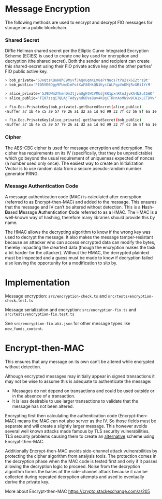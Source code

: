 # Message Encryption
The following methods are used to encrypt and decrypt FIO messages for storage on a public blockchain.

### Shared Secret
Diffie Hellman shared secret per the Elliptic Curve Integrated Encryption Scheme (ECIES) is used to create one key used for encryption and decryption (the shared secret). Both the sender and recipient can create this shared-secret using their FIO private active key and the other parties' FIO public active key.

```bash
> bob_private='5JoQtsKQuH8hC9MyvfJAqo6qmKLm8ePYNucs7tPu2YxG12trzBt'
> bob_public='FIO5VE6Dgy9FUmd1mFotXwF88HkQN1KysCWLPqpVnDMjRvGRi1YrM'

> alice_private='5J9bWm2ThenDm3tjvmUgHtWCVMUdjRR1pxnRtnJjvKA4b2ut5WK'
> alice_public='FIO7zsqi7QUAjTAdyynd6DVe8uv4K8gCTRHnAoMN9w9CA1xLCTDVv'

> Fio.Ecc.PrivateKey(bob_private).getSharedSecret(alice_public)
<Buffer a7 1b 4e c5 a9 57 79 26 a1 d2 aa 1d 9d 99 32 7f d3 b6 8f 6a 1e a5 97 20 0a 0d 89 0b d3 33 1d f3 00 a2 d4 9f ec 0b 2b 3e 69 69 ce 92 63 c5 d6 cf 47 c1 ... 14 more bytes>

> Fio.Ecc.PrivateKey(alice_private).getSharedSecret(bob_public)
<Buffer a7 1b 4e c5 a9 57 79 26 a1 d2 aa 1d 9d 99 32 7f d3 b6 8f 6a 1e a5 97 20 0a 0d 89 0b d3 33 1d f3 00 a2 d4 9f ec 0b 2b 3e 69 69 ce 92 63 c5 d6 cf 47 c1 ... 14 more bytes>
```

### Cipher
The AES-CBC cipher is used for message encryption and decryption.  The cipher has requirements on its IV (specifically, that they be unpredictable) which go beyond the usual requirement of uniqueness expected of nonces (a number used only once). The easiest way to create an Initialization Vector is to use random data from a secure pseudo-random number generator PRNG.

### Message Authentication Code
A message authentication code (MAC) is calculated after encryption (referred to as Encrypt-then-MAC) and added to the message. This ensures that the message and IV can’t be altered without detection.  This is a **H**ash-**B**ased **M**essage **A**uthentication **C**ode referred to as a HMAC.  The HMAC is a well-known way of hashing, therefore many libraries should provide this by name.

The HMAC allows the decrypting algorithm to know if the wrong key was used to decrypt the message.  It also makes the message tamper-resistant because an attacker who can access encrypted data can modify the bytes, thereby impacting the cleartext data (though the encryption makes the task a bit harder for the attacker). Without the HMAC, the decrypted plaintext must be inspected and a guess must be made to know if decryption failed also leaving the opportunity for a modification to slip by.

# Implementation

Message encryption: `src/encryption-check.ts` and `src/tests/encryption-check.test.ts`

Message serialization and encryption: `src/encryption-fio.ts` and `src/tests/encryption-fio.test.ts`

See `src/encryption-fio.abi.json` for other message types like `new_funds_content`.

# Encrypt-then-MAC
This ensures that any message on its own can’t be altered while encrypted without detection.

Although encrypted messages may initially appear in signed transactions it may not be wise to assume this is adequate to authenticate the message:
* Messages do not depend on transactions and could be used outside or in the absence of a transaction.
* It is less desirable to use larger transactions to validate that the message has not been altered.

Encrypting first then calculating the authentication code (Encrypt-then-MAC) means the MAC can not also server as the IV.  So those fields must be separate and will create a slightly larger message.  This however avoids several well known attacks made famous by TLS security vulnerabilities.  TLS security problems causing them to create an [alternative](https://tools.ietf.org/html/rfc7366) scheme using Encrypt-then-MAC.

Additionally Encrypt-then-MAC avoids side-channel attack vulnerabilities by protecting the cipher algorithm from analysis tools.  The protection comes in the decryption phase when the MAC code is tested first and only if it passes allowing the decryption logic to proceed.  Noise from the decryption algorithm forms the bases of the side-channel attack because it can be collected during repeated decryption attempts and used to eventually derive the private key.

More about Encrypt-then-MAC
https://crypto.stackexchange.com/a/205
